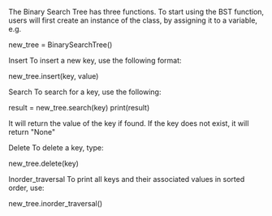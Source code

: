 The Binary Search Tree has three functions. To start using the BST function, users will first create an instance of the class, by assigning it to a variable, e.g.

new_tree = BinarySearchTree()

Insert 
To insert a new key, use the following format:

new_tree.insert(key, value)

Search
To search for a key, use the following:

result = new_tree.search(key)
print(result)

It will return the value of the key if found. If the key does not exist, it will return "None"

Delete
To delete a key, type:

new_tree.delete(key)

Inorder_traversal
To print all keys and their associated values in sorted order, use:

new_tree.inorder_traversal()
